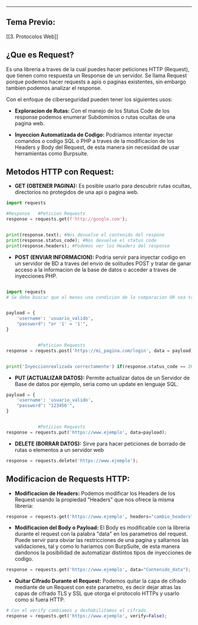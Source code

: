 
---
## Tema Previo: 

[[3. Protocolos Web]]

## ¿Que es Request?
Es una libreria a traves de la cual puedes hacer peticiones HTTP (Request), que tienen como respuesta un Response de un servidor.  Se llama Request porque podemos hacer requests a apis o paginas existentes, sin embargo tambien podemos analizar el response. 


Con el enfoque de ciberseguridad pueden tener los siguientes usos:
- **Exploracion de Rutas:**
	Con el manejo de los Status Code de los response podemos enumerar Subdominios o rutas ocultas de una pagina web.
	 
- **Inyeccion Automatizada de Codigo:**
	 Podriamos intentar inyectar comandos o codigo SQL o PHP a traves de la modificacion de los Headers y Body del Request, de esta manera sin necesidad de usar herramientas como Burpsuite. 


## Metodos HTTP con Request:

- **GET (OBTENER PAGINA):**
	 Es posible usarlo para descubrir rutas ocultas, directorios no protegidos de una api o pagina web.
	 
```python
import requests

#Response   #Peticion Requests
response = requests.get(f'http://google.com');


print(response.text); #Nos devuelve el contenido del respone
print(response.status_code); #Nos devuelve el status code
print(response.headers); #Podemos ver los Headers del response

```


- **POST (ENVIAR INFORMACION):**
	 Podria servir para inyectar codigo en un servidor de BD a traves del envio de solitudes POST  y tratar de ganar acceso a la informacion de la base de datos o acceder a traves de inyecciones PHP. 
	 
```python

import requests
# Se debe buscar que al menos una condicion de la comparacion OR sea true para lograr acceder a la consulta de la Base de Datos.


payload = {
	'username': 'usuario_valido',
	"password": "or '1' = '1'",
}


            #Peticion Requests
response = requests.post('https://mi_pagina.com/login', data = payload);


print('Inyeccionrealizada correctamente') if(response.status_code == 200) else print('Ha fallado la nyeccion SQL')


```

- **PUT (ACTUALIZAR DATOS):**
	 Permite actualizar datos de un Servidor de Base de datos por ejemplo, seria como un update en lenguaje SQL.
```python
payload = {
	'username': 'usuario_valido',
	"password": "123456'",
}


            #Peticion Requests
response = requests.put('https://www.ejemplo', data=payload);

```
	  
- **DELETE (BORRAR DATOS):**
	 Sirve para hacer peticiones de borrado de rutas o elementos a un servidor web
```python
response = requests.delete('https://www.ejemplo');
```





## Modificacion de Requests HTTP:

- **Modificacion de Headers:**
	 Podemos modificar los Headers de los Request usando la propiedad "Headers" que nos ofrece la misma libreria:
```python
response = requests.get('https://www.ejemplo', headers="cambio_headers");

```
- **Modificacion del Body o Payload:**
	 El Body es modificable con la libreria durante el request con la palabra "data" en los parametros del request. Puede servir para obviar las restricciones de una pagina y saltarnos las validaciones, tal y como lo hariamos con BurpSuite, de esta manera dandonos la posibilidad de automatizar distintos tipos de inyecciones de codigo.
```python
response = requests.get('https://www.ejemplo', data="Contenido_data");
```

- **Quitar Cifrado Durante el Request:**
	 Podemos quitar la capa de cifrado mediante de un Request con este parametro, es decir dejar atras las capas de cifrado TLS y SSL que otorga el protocolo HTTPs y usarlo como si fuera HTTP.
	 
```python
# Con el verify cambiamos y deshabilitamos el cifrado.
response = requests.get('https://www.ejemplo', verify=False);

```












